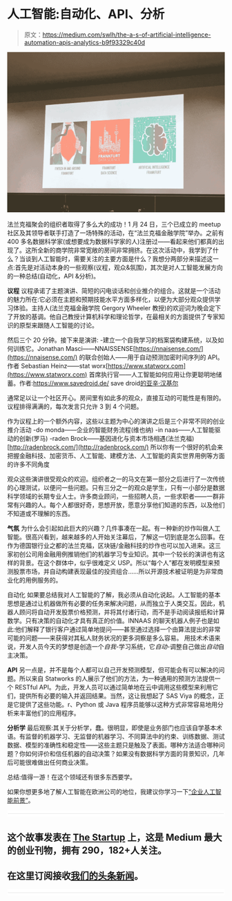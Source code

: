# 人工智能:自动化、API、分析

> 原文：<https://medium.com/swlh/the-a-s-of-artificial-intelligence-automation-apis-analytics-b9f93329c40d>

![](img/0af81195ea62e09f4ab9098240d5fa4b.png)

法兰克福聚会的组织者取得了多么大的成功！1 月 24 日，三个已成立的 meetup 社区及其领导者联手打造了一场特殊的活动，在“法兰克福金融学院”举办。之前有 400 多名数据科学家(或想要成为数据科学家的人)注册过——看起来他们都真的出现了。这所全新的商学院非常宽敞的房间非常拥挤。在这次活动中，我学到了什么？当谈到人工智能时，需要关注的主要方面是什么？我想分两部分来描述这一点:首先是对活动本身的一些观察(议程，观众&氛围)，其次是对人工智能发展方向的一种总结(自动化，API &分析)。

**议程** 议程承诺了主题演讲、简短的闪电谈话和创业推介的组合。这就是一个活动的魅力所在:它必须在主题和预期技能水平方面多样化，以便为大部分观众提供学习体验。主持人(法兰克福金融学院 Gergory Wheeler 教授)的欢迎词为晚会定下了开放的基调。他自己教授计算机科学和理论哲学，在最相关的方面提供了专家知识的原型来跟随人工智能的讨论。

然后三个 20 分钟。接下来是演讲:
-建立一个自我学习的档案袋构建系统，以及如何训练它。Jonathan Masci——NNAISSENSE[https://nnaisense.com/](https://nnaisense.com/)
的联合创始人——用于自动预测加密时间序列的 API。作者 Sebastian Heinz——stat worx[https://www.statworx.com](https://www.statworx.com)
首席执行官——人工智能如何应用让你更聪明地储蓄。作者:https://www.savedroid.de/ save droid[的亚辛·汉基尔](https://www.savedroid.de/)

通常足以让一个社区开心。房间里有如此多的观众，直接互动的可能性是有限的。议程排得满满的，每次发言只允许 3 到 4 个问题。

作为议程上的一个额外内容，这些以主题为中心的演讲之后是三个非常不同的创业推介活动
-do monda——企业的智能财务流程(维也纳)
-in naas——人工智能驱动的创新(罗马)
-raden Brock——基因进化与资本市场相遇(法兰克福)[http://radenbrock.com/](http://radenbrock.com/)
所以你有一个很好的机会来把握金融科技、加密货币、人工智能、建模方法、人工智能的真实世界用例等方面的许多不同角度

观众这些演讲很受观众的欢迎。组织者之一的马文在第一部分之后进行了一次传统的心理测试，以便问一些问题。只有三分之一的观众是学生，只有一小部分是数据科学领域的长期专业人士。许多商业顾问，一些招聘人员，一些求职者——一群非常有兴趣的人。每个人都很好奇，思想开放，愿意分享他们知道的东西，以及他们不知道或不理解的东西。

**气氛**
为什么会引起如此巨大的兴趣？几件事凑在一起。有一种新的炒作叫做人工智能。很高兴看到，越来越多的人开始关注幕后，了解这一切到底是怎么回事。在作为德国银行业之都的法兰克福，区块链/金融科技的炒作也可以加入进来。这三家初创公司用金融用例推销他们的机器学习专业知识。其中一个较长的演讲也有这样的背景。在这个群体中，似乎很难定义 USP。所以“每个人”都在发明模型来预测股票市场，并自动构建表现最佳的投资组合……所以开源技术被证明是为非常商业化的用例服务的。

自动化
如果要总结我对人工智能的了解，我必须从自动化说起。人工智能的基本思想是通过让机器做所有必要的任务来解决问题，从而独立于人类交互。因此，机器人顾问将自动开发股票价格预测，并将其付诸行动，而不是手动阅读报纸和计算数学。只有决策的自动化才具有真正的价值。INNAAS 的聊天机器人例子也是如此:他们解释了银行客户通过简单地提问——甚至通过选择一个由算法提出的非常可能的问题——来获得对其私人财务状况的更多洞察是多么容易。
用技术术语来说，开发人员今天的梦想是创造一个*自我*-学习系统，它*自动*-调整自己做出*自动*自主决策。

**API**
另一点是，并不是每个人都可以自己开发预测模型，但可能会有可以解决的问题。所以来自 Statworks 的人展示了他们的方法，为一种通用的预测方法提供一个 RESTful API。为此，开发人员可以通过简单地在云中调用这些模型来利用它们，提供所有必要的输入并返回结果。当然，这让我想起了 SAS Viya 的概念，正是它提供了这些功能。r、Python 或 Java 程序员能够以这种方式非常容易地用分析来丰富他们的应用程序。

**分析学**
最后观察:其关于分析学，蠢。很明显，即使是业务部门也应该自学基本术语。有监督的机器学习、无监督的机器学习、不同算法中的约束、训练数据、测试数据、模型的准确性和稳定性——这些主题只是触及了表面。哪种方法适合哪种问题？你如何评价和信任机器的自动决策？如果没有数据科学方面的背景知识，几年后可能很难做出任何商业决策。

总结:值得一游！在这个领域还有很多东西要学。

如果你想更多地了解人工智能在欧洲公司的地位，我建议你学习一下[“企业人工智能前景”](https://www.sas.com/sas/offers/17/the-enterprise-ai-promise.html)。

![](img/731acf26f5d44fdc58d99a6388fe935d.png)

## 这个故事发表在 [The Startup](https://medium.com/swlh) 上，这是 Medium 最大的创业刊物，拥有 290，182+人关注。

## 在这里订阅接收[我们的头条新闻](http://growthsupply.com/the-startup-newsletter/)。

![](img/731acf26f5d44fdc58d99a6388fe935d.png)